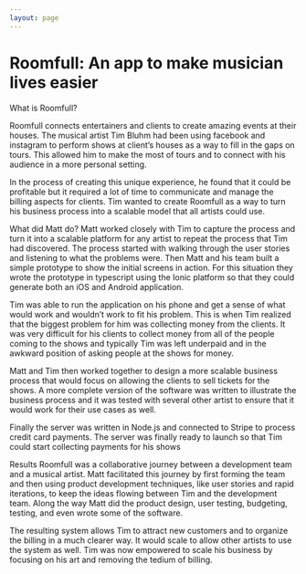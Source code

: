 ```yaml
---
layout: page
---
```

# Roomfull: An app to make musician lives easier
What is Roomfull?

Roomfull connects entertainers and clients to create amazing events at their houses. The musical artist Tim Bluhm had been using facebook and instagram to perform shows at client’s houses as a way to fill in the gaps on tours. This allowed him to make the most of tours and to connect with his audience in a more personal setting.

In the process of creating this unique experience, he found that it could be profitable but it required a lot of time to communicate and manage the billing aspects for clients. Tim wanted to create Roomfull as a way to turn his business process into a scalable model that all artists could use.

What did Matt do?
Matt worked closely with Tim to capture the process and turn it into a scalable platform for any artist to repeat the process that Tim had discovered. The process started with walking through the user stories and listening to what the problems were. Then Matt and his team built a simple prototype to show the initial screens in action. For this situation they wrote the prototype in typescript using the Ionic platform so that they could generate both an iOS and Android application.

Tim was able to run the application on his phone and get a sense of what would work and wouldn’t work to fit his problem. This is when Tim realized that the biggest problem for him was collecting money from the clients. It was very difficult for his clients to collect money from all of the people coming to the shows and typically Tim was left underpaid and in the awkward position of asking people at the shows for money.

Matt and Tim then worked together to design a more scalable business process that would focus on allowing the clients to sell tickets for the shows. A more complete version of the software was written to illustrate the business process and it was tested with several other artist to ensure that it would work for their use cases as well.

Finally the server was written in Node.js and connected to Stripe to process credit card payments. The server was finally ready to launch so that Tim could start collecting payments for his shows

Results
Roomfull was a collaborative journey between a development team and a musical artist. Matt facilitated this journey by first forming the team and then using product development techniques, like user stories and rapid iterations, to keep the ideas flowing between Tim and the development team. Along the way Matt did the product design, user testing, budgeting, testing, and even wrote some of the software.

The resulting system allows Tim to attract new customers and to organize the billing in a much clearer way. It would scale to allow other artists to use the system as well. Tim was now empowered to scale his business by focusing on his art and removing the tedium of billing.
